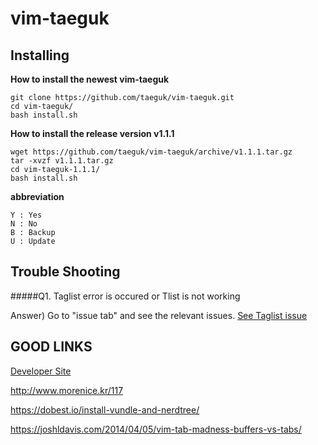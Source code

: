 vim-taeguk
=============

Installing
----------

__How to install the newest vim-taeguk__
	
	git clone https://github.com/taeguk/vim-taeguk.git
	cd vim-taeguk/
	bash install.sh
	
__How to install the release version v1.1.1__

	wget https://github.com/taeguk/vim-taeguk/archive/v1.1.1.tar.gz
	tar -xvzf v1.1.1.tar.gz
	cd vim-taeguk-1.1.1/
	bash install.sh
	
__abbreviation__
	
	Y : Yes
	N : No
	B : Backup
	U : Update


Trouble Shooting
----------------

#####Q1. Taglist error is occured or Tlist is not working

   Answer) Go to "issue tab" and see the relevant issues. [See Taglist issue]

	
GOOD LINKS
----------
[Developer Site](http://taeguk.me)

http://www.morenice.kr/117

https://dobest.io/install-vundle-and-nerdtree/

https://joshldavis.com/2014/04/05/vim-tab-madness-buffers-vs-tabs/


[See Taglist issue]:https://github.com/taeguk/vim-taeguk/issues/1
